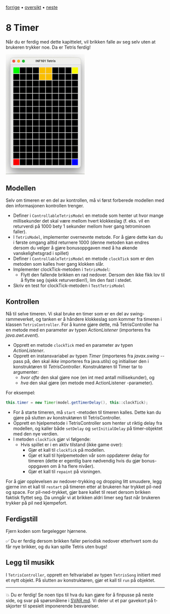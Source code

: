 [forrige](./07-fjernefullerekker.md) &bullet; [oversikt](../README.md#steg-for-steg) &bullet; [neste](./09-ideer.md)

# 8 Timer

Når du er ferdig med dette kapittelet, vil brikken falle av seg selv uten at brukeren trykker noe. Da er Tetris ferdig!

[<img src="./pics/timer.gif"  width="250">](./pics/timer.gif)

## Modellen

Selv om timeren er en del av kontrollen, må vi først forberede modellen med den informasjonen kontrollen trenger.
- Definer i `ControllableTetrisModel` en metode som henter ut hvor mange millisekunder det skal være mellom hvert klokkeslag (f. eks. vil en returverdi på 1000 bety 1 sekunder mellom hver gang tetrominoen faller).
- I `TetrisModel`, implementer overnevnte metode. For å gjøre dette kan du i første omgang alltid returnere 1000 (denne metoden kan endres dersom du velger å gjøre bonusoppgaven med å ha økende vanskelighetsgrad i spillet)
- Definer i `ControllableTetrisModel` en metode `clockTick` som er den metoden som kalles hver gang klokken slår. 
- Implementer clockTick-metoden i `TetrisModel`:
    - Flytt den fallende brikken en rad nedover. Dersom den ikke fikk lov til å flytte seg (sjekk returverdien!), lim den fast i stedet.
- Skriv en test for clockTick-metoden i `TestTetrisModel`

## Kontrollen 

Nå til selve timeren. Vi skal bruke en timer som er en del av swing-rammeverket, og tanken er å håndere klokkeslag som kommer fra timeren i klassen `TetrisController`. For å kunne gjøre dette, må TetrisController ha en metode med en parameter av typen *ActionListener* (importeres fra *java.awt.event*).

- Opprett en metode `clockTick` med en parameter av typen *ActionListener*.
- Opprett en instansvariabel av typen *Timer* (importeres fra *javax.swing* -- pass på, den skal *ikke* importeres fra java.utils) og initialiser den i konstruktøren til *TetrisController*. Konstruktøren til Timer tar to argumenter: 
    * *hvor ofte* den skal gjøre noe (en int med antall millisekunder), og
    * *hva* den skal gjøre (en metode med ActionListener -parameter).
    
For eksempel:
```java
this.timer = new Timer(model.getTimerDelay(), this::clockTick);
```

- For å starte timeren, må `start` -metoden til timeren kalles. Dette kan du gjøre på slutten av konstruktøren til TetrisController.
- Opprett en hjelpemetode i TetrisController som henter ut riktig delay fra modellen, og kaller både `setDelay` og `setInitialDelay` på timer-objektet med den nye verdien.
- I metoden `clockTick` gjør vi følgende:
    - Hvis spillet er i en aktiv tilstand (ikke game over):
        - Gjør et kall til `clockTick` på modellen.
        - Gjør et kall til hjelpemetoden vår som oppdaterer delay for timeren (dette er egentlig bare nødvendig hvis du gjør bonus-oppgaven om å ha flere nivåer).
        - Gjør et kall til `repaint` på visningen.

For å gjør opplevelsen av nedover-trykking og dropping litt smuudere, legg gjerne inn et kall til `restart` på timeren etter at brukeren har trykket pil-ned og space. For pil-ned-trykket, gjør bare kallet til reset dersom brikken faktisk flyttet seg. Da unngår vi at brikken aldri limer seg fast når brukeren trykker på pil ned kjempefort.

## Ferdigstill

Fjern koden som fargelegger hjørnene.

:white_check_mark: Du er ferdig dersom brikken faller periodisk nedover etterhvert som du får nye brikker, og du kan spille Tetris uten bugs!

## Legg til musikk
I `TetrisController`, opprett en feltvariabel av typen `TetrisSong` initiert med et nytt objekt. På slutten av konstruktøren, gjør et kall til `run` på objektet.

--- 

:boom: Du er ferdig! Se noen tips til hva du kan gjøre for å finpusse på neste side, og svar på spørsmålene i [SVAR.md](../SVAR.md). Vi deler ut et par gavekort på t-skjorter til spesielt imponerende besvarelser.
